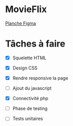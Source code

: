 # MovieFlix

[Planche Figma](https://www.figma.com/file/hzoJoSl1dqi270I5WF2lnO/MovieFlix?node-id=0%3A1&t=BaC6tRPzvOPOf9Wf-0)

# Tâches à faire 

- [x] Squelette HTML 

- [x] Design CSS

- [x] Rendre responsive la page

- [ ] Ajout du javascript

- [x] Connectivité php

- [ ] Phase de testing

- [ ] Tests unitaires
